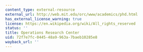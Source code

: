 ```yaml
---
content_type: external-resource
external_url: http://web.mit.edu/orc/www/academics/phd.html
has_external_license_warning: true
license: https://en.wikipedia.org/wiki/All_rights_reserved
status: ''
title: Operations Research Center
uid: 72f7e7fc-0445-48a9-963a-7baeb10285e8
wayback_url: ''
---
```

